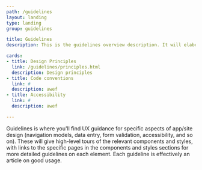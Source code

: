```yaml
---
path: /guidelines
layout: landing
type: landing
group: guidelines

title: Guidelines
description: This is the guidelines overview description. It will elaborate on the guidelines and principles that need to be followed to build applications.

cards:
- title: Design Principles
  link: /guidelines/principles.html
  description: Design principles
- title: Code conventions
  link: #
  description: awef
- title: Accessibility
  link: #
  description: awef

---
```


Guidelines is where you'll find UX guidance for specific aspects of app/site design (navigation models, data entry, form validation, accessibility, and so on). These will give high-level tours of the relevant components and styles, with links to the specific pages in the components and styles sections for more detailed guidelines on each element.  Each guideline is effectively an article on good usage.
